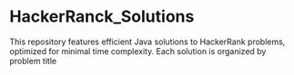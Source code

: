 # HackerRanck_Solutions
This repository features efficient Java solutions to HackerRank problems, optimized for minimal time complexity. Each solution is organized by problem title
